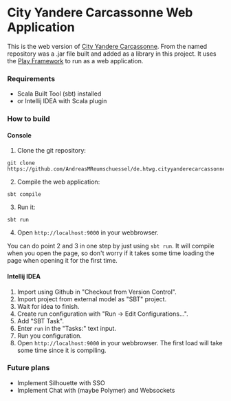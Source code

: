 # City Yandere Carcassonne Web Application

This is the web version of [City Yandere Carcassonne](https://github.com/AndreasMReumschuessel/de.htwg.cityyanderecarcassonne/).
From the named repository was a .jar file built and added as a library in this project.
It uses the [Play Framework](https://www.playframework.com/) to run as a web application.

### Requirements
- Scala Built Tool (sbt) installed
- or Intellij IDEA with Scala plugin

### How to build
#### Console

1. Clone the git repository:
```
git clone https://github.com/AndreasMReumschuessel/de.htwg.cityyanderecarcassonne.web.git
```
2. Compile the web application:
```
sbt compile
```
3. Run it:
```
sbt run
```
4. Open `http://localhost:9000` in your webbrowser.

You can do point 2 and 3 in one step by just using `sbt run`. It will compile when you open the page, so don't worry if it takes some time loading the page when opening it for the first time.

#### Intellij IDEA
1. Import using Github in "Checkout from Version Control".
2. Import project from external model as "SBT" project.
3. Wait for idea to finish.
4. Create run configuration with "Run -> Edit Configurations...".
5. Add "SBT Task".
6. Enter `run` in the "Tasks:" text input.
7. Run you configuration.
8. Open `http://localhost:9000` in your webbrowser. The first load will take some time since it is compiling.

### Future plans
- Implement Silhouette with SSO
- Implement Chat with (maybe Polymer) and Websockets

